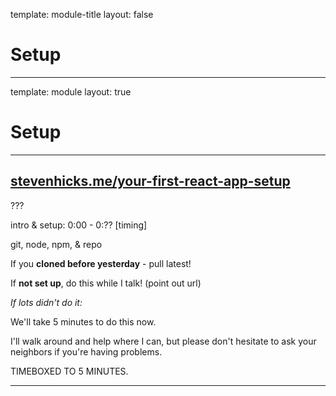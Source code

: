 template: module-title
layout: false

# Setup

---

template: module
layout: true

# Setup

---

## [stevenhicks.me/your-first-react-app-setup](https://stevenhicks.me/your-first-react-app-setup)

???

intro & setup: 0:00 - 0:?? [timing]

git, node, npm, & repo

If you **cloned before yesterday** - pull latest!

If **not set up**, do this while I talk! (point out url)

_If lots didn't do it:_

We'll take 5 minutes to do this now.

I'll walk around and help where I can, but please don't hesitate to ask your neighbors if you're having problems.

TIMEBOXED TO 5 MINUTES.

---
